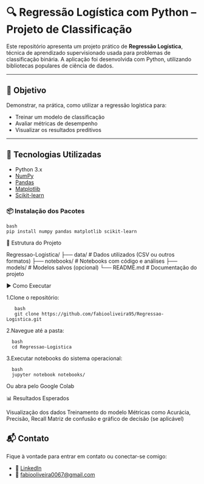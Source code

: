 # 🔍 Regressão Logística com Python – Projeto de Classificação

Este repositório apresenta um projeto prático de **Regressão Logística**, técnica de aprendizado supervisionado usada para problemas de classificação binária. A aplicação foi desenvolvida com Python, utilizando bibliotecas populares de ciência de dados.

---

## 🎯 Objetivo

Demonstrar, na prática, como utilizar a regressão logística para:
- Treinar um modelo de classificação
- Avaliar métricas de desempenho
- Visualizar os resultados preditivos

---

## 🧰 Tecnologias Utilizadas

- Python 3.x
- [NumPy](https://numpy.org/)
- [Pandas](https://pandas.pydata.org/)
- [Matplotlib](https://matplotlib.org/)
- [Scikit-learn](https://scikit-learn.org/)

### 📦 Instalação dos Pacotes

    bash 
    pip install numpy pandas matplotlib scikit-learn

📁 Estrutura do Projeto

Regressao-Logistica/
├── data/           # Dados utilizados (CSV ou outros formatos)
├── notebooks/      # Notebooks com código e análises
├── models/         # Modelos salvos (opcional)
└── README.md       # Documentação do projeto

▶️ Como Executar 

1.Clone o repositório:

       bash
       git clone https://github.com/fabiooliveira95/Regressao-Logistica.git
       
2.Navegue até a pasta: 

      bash
      cd Regressao-Logistica
3.Executar notebooks do sistema operacional: 
      
      bash
      jupyter notebook notebooks/

Ou abra pelo Google Colab

📊 Resultados Esperados

  Visualização dos dados
  Treinamento do modelo
  Métricas como Acurácia, Precisão, Recall
  Matriz de confusão e gráfico de decisão (se aplicável)

## 📬 Contato

Fique à vontade para entrar em contato ou conectar-se comigo:

- 🔗 [LinkedIn](https://www.linkedin.com/in/fabio-oliveira-araujo-cientista/)
- 📧 fabiooliveira0067@gmail.com 
